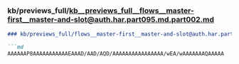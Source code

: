 ### kb/previews_full/kb__previews_full__flows__master-first__master-and-slot@auth.har.part095.md.part002.md

```md
### kb/previews_full/flows__master-first__master-and-slot@auth.har.part095.md (part 002)

```md
AAAAAAP8AAAAAAAAAAAEAAAD/AAD/AQD/AAAAAAAAAAAAAAAA/wEA/wAAAAAAAQAAAAA
```

```

```
